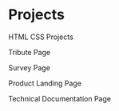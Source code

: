 # Projects
HTML CSS Projects

Tribute Page

Survey Page

Product Landing Page

Technical Documentation Page
